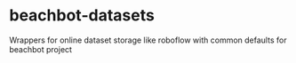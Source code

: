 # beachbot-datasets
Wrappers for online dataset storage like roboflow with common defaults for beachbot project
